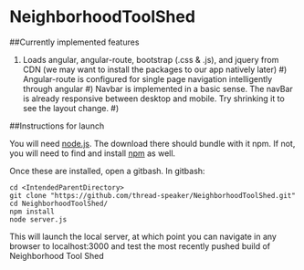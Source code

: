 # NeighborhoodToolShed

##Currently implemented features

1) Loads angular, angular-route, bootstrap (.css & .js), and jquery from CDN (we may want to install the packages to our app natively later)
#) Angular-route is configured for single page navigation intelligently through angular
#) Navbar is implemented in a basic sense. The navBar is already responsive between desktop and mobile. Try shrinking it to see the layout change.
#)

##Instructions for launch

You will need <a href="https://nodejs.org/en/">node.js</a>. The download there should bundle with it npm. If not, you will need to find and install <a href="https://www.npmjs.com/">npm</a> as well.

Once these are installed, open a gitbash. In gitbash:

```
cd <IntendedParentDirectory>
git clone "https://github.com/thread-speaker/NeighborhoodToolShed.git"
cd NeighborhoodToolShed/
npm install
node server.js
```

This will launch the local server, at which point you can navigate in any browser to localhost:3000 and test the most recently pushed build of Neighborhood Tool Shed
